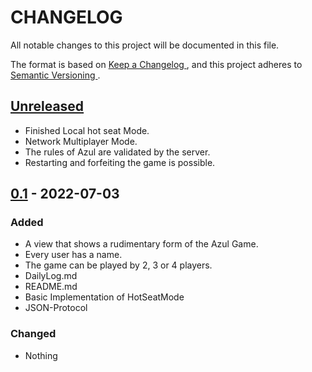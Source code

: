 # CHANGELOG

All notable changes to this project will be documented in this file.

The format is based on [ Keep a Changelog ]( https://keepachangelog.com/en/1.0.0/ ) ,
and this project adheres to [ Semantic Versioning ]( https://semver.org/spec/v2.0.0.html ).


## [Unreleased]
- Finished Local hot seat Mode. 
- Network Multiplayer Mode.
- The rules of Azul are validated by the server.
- Restarting and forfeiting the game is possible.

## [0.1] - 2022-07-03 
### Added
- A view that shows a rudimentary form of the Azul Game. 
- Every user has a name.
- The game can be played by 2, 3 or 4 players.
- DailyLog.md
- README.md
- Basic Implementation of HotSeatMode
- JSON-Protocol

### Changed
- Nothing

[Unreleased]: https://gitlab2.cip.ifi.lmu.de/sosy-lab/sep-ss-22/team12/-/releases 
[0.1]: tbd. 




